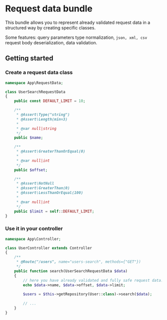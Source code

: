 # Request data bundle

This bundle allows you to represent already validated request data in a structured way by creating specific classes.

Some features: query parameters type normalization, `json, xml, csv` request body deserialization, data validation.

## Getting started

### Create a request data class
```php
namespace App\RequestData;

class UserSearchRequestData
{
    public const DEFAULT_LIMIT = 10;

    /**
     * @Assert\Type("string")
     * @Assert\Length(min=3)
     *
     * @var null|string
     */
    public $name;

    /**
     * @Assert\GreaterThanOrEqual(0)
     *
     * @var null|int
     */
    public $offset;

    /**
     * @Assert\NotNull
     * @Assert\GreaterThan(0)
     * @Assert\LessThanOrEqual(100)
     *
     * @var null|int
     */
    public $limit = self::DEFAULT_LIMIT;
}
```

### Use it in your controller

```php
namespace App\Controller;

class UserController extends Controller
{
    /**
     * @Route("/users", name="users-search", methods={"GET"})
     */
    public function search(UserSearchRequestData $data)
    {
        // here you have already validated and fully safe request data.
        echo $data->name, $data->offset, $data->limit;
        
        $users = $this->getRepository(User::class)->search($data);
        
        // ...
    }
}
```
